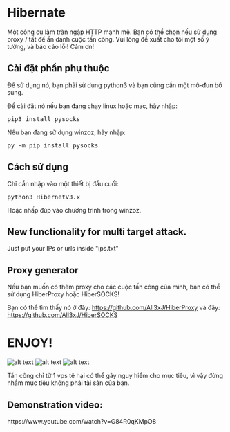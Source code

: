 # Hibernate
Một công cụ làm tràn ngập HTTP mạnh mẽ.
Bạn có thể chọn nếu sử dụng proxy / tất để ẩn danh cuộc tấn công.
Vui lòng đề xuất cho tôi một số ý tưởng, và báo cáo lỗi!
Cảm ơn!


<h2> Cài đặt phần phụ thuộc </h2>
Để sử dụng nó, bạn phải sử dụng python3 và bạn cũng cần một mô-đun bổ sung.

Để cài đặt nó nếu bạn đang chạy linux hoặc mac, hãy nhập:
<pre>pip3 install pysocks</pre>

Nếu bạn đang sử dụng winzoz, hãy nhập:
<pre>py -m pip install pysocks</pre>

<h2> Cách sử dụng </h2>
Chỉ cần nhập vào một thiết bị đầu cuối:
<pre>python3 HibernetV3.x</pre>

Hoặc nhấp đúp vào chương trình trong winzoz.

<h2>New functionality for multi target attack.</h2>
Just put your IPs or urls inside "ips.txt"

<h2>Proxy generator</h2>
Nếu bạn muốn có thêm proxy cho các cuộc tấn công của mình, bạn có thể sử dụng HiberProxy hoặc HiberSOCKS!

Bạn có thể tìm thấy nó ở đây: https://github.com/All3xJ/HiberProxy và đây: https://github.com/All3xJ/HiberSOCKS


<h1>ENJOY!</h1>



![alt text](https://i.imgur.com/odr1rPd.png)
![alt text](https://i.imgur.com/3YNngR0.png)
![alt text](https://i.imgur.com/BcvW4C3.png)


Tấn công chỉ từ 1 vps tệ hại có thể gây nguy hiểm cho mục tiêu, vì vậy đừng nhắm mục tiêu không phải tài sản của bạn.



<h2>Demonstration video:</h2>
https://www.youtube.com/watch?v=G84R0qKMpO8

